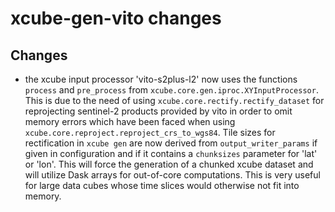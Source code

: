 # xcube-gen-vito changes

## Changes

* the xcube input processor 'vito-s2plus-l2' now uses the functions `process` and `pre_process` 
  from `xcube.core.gen.iproc.XYInputProcessor`. This is due to the need of using `xcube.core.rectify.rectify_dataset`
  for reprojecting sentinel-2 products provided by vito in order to omit memory errors which have been faced when using 
  `xcube.core.reproject.reproject_crs_to_wgs84`. Tile sizes for rectification in `xcube gen` are now derived from
  `output_writer_params` if given in configuration and if it contains a `chunksizes` parameter for 'lat' or 'lon'. 
  This will force the generation of a chunked xcube dataset and will utilize Dask arrays for out-of-core computations. 
  This is very useful for large data cubes whose time slices would otherwise not fit into memory.
